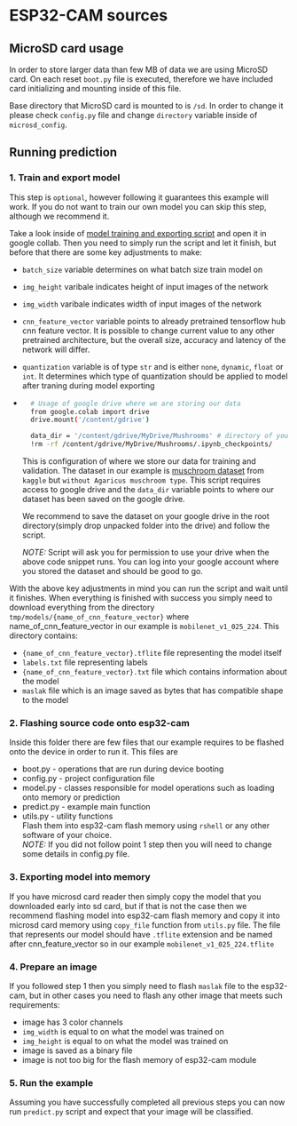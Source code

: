 # ESP32-CAM sources
## MicroSD card usage
In order to store larger data than few MB of data we are using MicroSD card. On each reset `boot.py` file is executed, therefore we have included card initializing and mounting inside of this file.

Base directory that MicroSD card is mounted to is `/sd`. In order to change it please check `config.py` file and change `directory` variable inside of `microsd_config`.
## Running prediction
### 1. Train and export model
This step is `optional`, however following it guarantees this example will work. If you do not want to train our own model you can skip this step, although we recommend it.

Take a look inside of [model training and exporting script](./big_schroom_model.ipynb) and open it in google collab. Then you need to simply run the script and let it finish, but before that there are some key adjustments to make:
- `batch_size` variable determines on what batch size train model on
- `img_height` varibale indicates height of input images of the network
- `img_width` varibale indicates width of input images of the network
- `cnn_feature_vector` variable points to already pretrained tensorflow hub cnn feature vector. It is possible to change current value to any other pretrained architecture, but the overall size, accuracy and latency of the network will differ.
- `quantization` variable is of type `str` and is either `none`, `dynamic`, `float` or `int`. It determines which type of quantization should be applied to model after traning during model exporting
- ```bash
    # Usage of google drive where we are storing our data
    from google.colab import drive
    drive.mount('/content/gdrive')

    data_dir = '/content/gdrive/MyDrive/Mushrooms' # directory of your data
    !rm -rf /content/gdrive/MyDrive/Mushrooms/.ipynb_checkpoints/
    ```
    This is configuration of where we store our data for training and validation. The dataset in our example is [muschroom dataset](https://www.kaggle.com/datasets/maysee/mushrooms-classification-common-genuss-images) from `kaggle` but `without Agaricus muschroom type`. This script requires access to google drive and the `data_dir` variable points to where our dataset has been saved on the google drive.

    We recommend to save the dataset on your google drive in the root directory(simply drop unpacked folder into the drive) and follow the script.

    *NOTE:* Script will ask you for permission to use your drive when the above code snippet runs. You can log into your google account where you stored the dataset and should be good to go.

With the above key adjustments in mind you can run the script and wait until it finishes. When everything is finished with success you simply need to download everything from the directory `tmp/models/{name_of_cnn_feature_vector}` where name_of_cnn_feature_vector in our example is `mobilenet_v1_025_224`. This directory contains:
- `{name_of_cnn_feature_vector}.tflite` file representing the model itself
- `labels.txt` file representing labels
- `{name_of_cnn_feature_vector}.txt` file which contains information about the model
- `maslak` file which is an image saved as bytes that has compatible shape to the model
### 2. Flashing source code onto esp32-cam
Inside this folder there are few files that our example requires to be flashed onto the device in order to run it.
This files are
- boot.py - operations that are run during device booting
- config.py - project configuration file
- model.py - classes responsible for model operations such as loading onto memory or prediction
- predict.py - example main function
- utils.py - utility functions  
Flash them into esp32-cam flash memory using `rshell` or any other software of your choice.  
*NOTE:* If you did not follow point 1 step then you will need to change some details in config.py file.
### 3. Exporting model into memory
If you have microsd card reader then simply copy the model that you downloaded early into sd card, but if that is not the case then we recommend flashing model into esp32-cam flash memory and copy it into microsd card memory using `copy_file` function from `utils.py` file. The file that represents our model should have `.tflite` extension and be named after cnn_feature_vector so in our example `mobilenet_v1_025_224.tflite`
### 4. Prepare an image
If you followed step 1 then you simply need to flash `maslak` file to the esp32-cam, but in other cases you need to flash any other image that meets such requirements:
- image has 3 color channels
- `img_width` is equal to on what the model was trained on
- `img_height` is equal to on what the model was trained on
- image is saved as a binary file
- image is not too big for the flash memory of esp32-cam module
### 5. Run the example
Assuming you have successfully completed all previous steps you can now run `predict.py` script and expect that your image will be classified.
